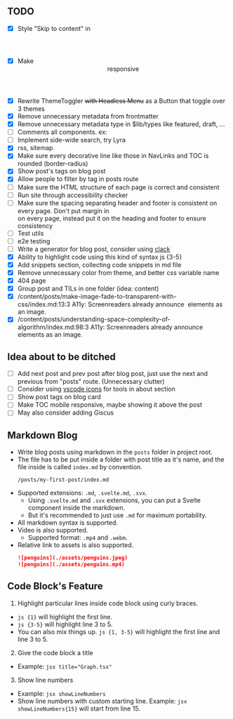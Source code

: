 ## TODO

- [x] Style "Skip to content" in <header>
- [x] Make <header> responsive
- [x] Rewrite ThemeToggler ~~with Headless Menu~~ as a Button that toggle over 3 themes
- [X] Remove unnecessary metadata from frontmatter
- [X] Remove unnecessary metadata type in $lib/types like featured, draft, ...
- [ ] Comments all components. ex: <!-- @component Allows you to quickly navigate the hierarchy of headings for the current page. -->
- [ ] Implement side-wide search, try Lyra
- [X] rss, sitemap
- [x] Make sure every decorative line like those in NavLinks and TOC is rounded (border-radius)
- [x] Show post's tags on blog post
- [x] Allow people to filter by tag in posts route
- [ ] Make sure the HTML structure of each page is correct and consistent
- [ ] Run site through accessibility checker
- [ ] Make sure the spacing separating header and footer is consistent on every page. Don't put margin in <section> on every page, instead put it on the heading and footer to ensure consistency
- [ ] Test utils
- [ ] e2e testing
- [ ] Write a generator for blog post, consider using [clack](https://github.com/natemoo-re/clack)
- [x] Ability to highlight code using this kind of syntax js {3-5}
- [x] Add snippets section, collecting code snippets in md file
- [x] Remove unnecessary color from theme, and better css variable name
- [X] 404 page
- [x] Group post and TILs in one folder (idea: content)
- [x] /content/posts/make-image-fade-to-transparent-with-css/index.md:13:3 A11y: Screenreaders already announce <img> elements as an image.
- [x] /content/posts/understanding-space-complexity-of-algorithm/index.md:98:3 A11y: Screenreaders already announce <img> elements as an image.

## Idea about to be ditched

- [ ] Add next post and prev post after blog post, just use the next and previous from "posts" route. (Unnecessary clutter)
- [ ] Consider using [vscode icons](https://icones.js.org/collection/vscode-icons) for tools in about section
- [ ] Show post tags on blog card
- [ ] Make TOC mobile responsive, maybe showing it above the post
- [ ] May also consider adding Giscus

## Markdown Blog

- Write blog posts using markdown in the `posts` folder in project root.
- The file has to be put inside a folder with post title as it's name, and the file inside is called `index.md` by convention.
  ```
  /posts/my-first-post/index.md
  ```
- Supported extensions: `.md`, `.svelte.md`, `.svx`.
  - Using `.svelte.md` and `.svx` extensions, you can put a Svelte component inside the markdown.
  - But it's recommended to just use `.md` for maximum portability.
- All markdown syntax is supported.
- Video is also supported.
  - Supported format: `.mp4` and `.webm`.
- Relative link to assets is also supported.
  ```md
  ![penguins](./assets/penguins.jpeg)
  ![penguins](./assets/penguins.mp4)
  ```

## Code Block's Feature

1. Highlight particular lines inside code block using curly braces.

- `js {1}` will highlight the first line.
- `js {3-5}` will highlight line 3 to 5.
- You can also mix things up. `js {1, 3-5}` will highlight the first line and line 3 to 5.

2. Give the code block a title

- Example: `jsx title="Graph.tsx"`

3. Show line numbers

- Example: `jsx showLineNumbers`
- Show line numbers with custom starting line. Example: `jsx showLineNumbers{15}` will start from line 15.
